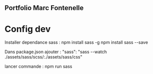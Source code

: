 ## Portfolio Marc Fontenelle

# Config dev

Installer dependance sass :
npm install sass -g
npm install sass --save

Dans package.json ajouter :
"sass": "sass --watch ./assets/sass/scss/:./assets/sass/css"

lancer commande :
npm run sass
